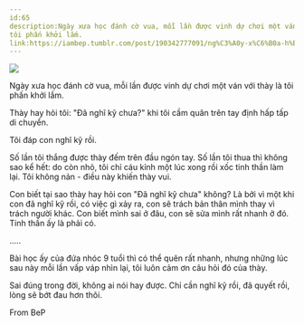 ```yaml
---
id:65
description:Ngày xưa học đánh cờ vua, mỗi lần được vinh dự chơi một ván với thày là
tôi phấn khởi lắm.
link:https://iambep.tumblr.com/post/190342777091/ng%C3%A0y-x%C6%B0a-h%E1%BB%8Dc-%C4%91%C3%A1nh-c%E1%BB%9D-vua-m%E1%BB%97i-l%E1%BA%A7n-%C4%91%C6%B0%E1%BB%A3c-vinh-d%E1%BB%B1
---
```


![](https://64.media.tumblr.com/48c059ef87b82f0268a424c5d1420385/6e1ebefbbc084268-7b/s1280x1920/ca4d050e2f4152c93cad474a7e881ccc047f1ae7.jpg)

Ngày xưa học đánh cờ vua, mỗi lần được vinh dự chơi một ván với thày là
tôi phấn khởi lắm.

Thày hay hỏi tôi: "Đã nghĩ kỹ chưa?" khi tôi cầm quân trên tay định hấp
tấp di chuyển.

Tôi đáp con nghĩ kỹ rồi.

Số lần tôi thắng được thày đếm trên đầu ngón tay. Số lần tôi thua thì không
sao kể hết: do còn nhỏ, tôi chỉ cáu kỉnh một lúc xong rồi xốc tinh thần
làm lại. Tôi không nản - điều này khiến thày vui.

Con biết tại sao thày hay hỏi con "Đã nghĩ kỹ chưa" không? Là bởi vì một
khi con đã nghĩ kỹ rồi, có việc gì xảy ra, con sẽ trách bản thân mình thay
vì trách người khác. Con biết mình sai ở đâu, con sẽ sửa mình rất nhanh
ở đó. Tinh thần ấy là phải có.

.....

Bài học ấy của đứa nhóc 9 tuổi thì có thể quên rất nhanh, nhưng những lúc
sau này mỗi lần vấp váp nhìn lại, tôi luôn cảm ơn câu hỏi đó của thày.

Sai đúng trong đời, không ai nói hay được. Chỉ cần nghĩ kỹ rồi, đã quyết
rồi, lòng sẽ bớt đau hơn thôi.

From BeP